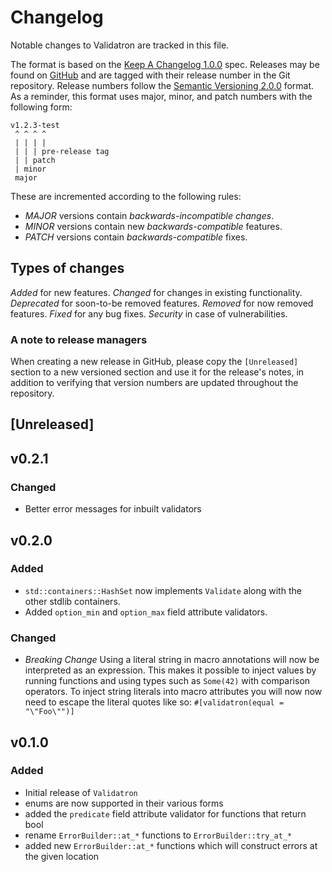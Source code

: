 # Changelog

Notable changes to Validatron are tracked in this file.

The format is based on the [Keep A Changelog 1.0.0](https://keepachangelog.com/en/1.0.0/) spec.
Releases may be found on [GitHub](https://github.com/nsat/validatron/releases/) and are tagged with
their release number in the Git repository. Release numbers follow the [Semantic Versioning
2.0.0](https://semver.org/) format. As a reminder, this format uses major, minor, and patch numbers
with the following form:

```
v1.2.3-test
 ^ ^ ^ ^
 | | | |
 | | | pre-release tag
 | | patch
 | minor
 major
```

These are incremented according to the following rules:

- *MAJOR* versions contain *backwards-incompatible changes*.
- *MINOR* versions contain new *backwards-compatible* features.
- *PATCH* versions contain *backwards-compatible* fixes.

## Types of changes

_Added_ for new features.
_Changed_ for changes in existing functionality.
_Deprecated_ for soon-to-be removed features.
_Removed_ for now removed features.
_Fixed_ for any bug fixes.
_Security_ in case of vulnerabilities.

### A note to release managers

When creating a new release in GitHub, please copy the `[Unreleased]` section to a new versioned
section and use it for the release's notes, in addition to verifying that version numbers are
updated throughout the repository.

## [Unreleased]

## v0.2.1

### Changed
- Better error messages for inbuilt validators

## v0.2.0

### Added
- `std::containers::HashSet` now implements `Validate` along with the other stdlib containers.
- Added `option_min` and `option_max` field attribute validators.

### Changed
- *Breaking Change* Using a literal string in macro annotations will now be interpreted as an
  expression. This makes it possible to inject values by running functions and using types such as
  `Some(42)` with comparison operators. To inject string literals into macro attributes you will now
  now need to escape the literal quotes like so: `#[validatron(equal = "\"Foo\"")]`

## v0.1.0

### Added
- Initial release of `Validatron`
- enums are now supported in their various forms
- added the `predicate` field attribute validator for functions that return bool
- rename `ErrorBuilder::at_*` functions to `ErrorBuilder::try_at_*`
- added new `ErrorBuilder::at_*` functions which will construct errors at the given location
